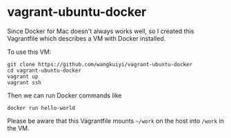 # vagrant-ubuntu-docker

Since Docker for Mac doesn't always works well, so I created this
Vagrantfile which describes a VM with Docker installed.

To use this VM:

```
git clone https://github.com/wangkuiyi/vagrant-ubuntu-docker
cd vagrant-ubuntu-docker
vagrant up
vagrant ssh
```

Then we can run Docker commands like

```
docker run hello-world
```

Please be aware that this Vagrantfile mounts `~/work` on the host into
`/work` in the VM.
